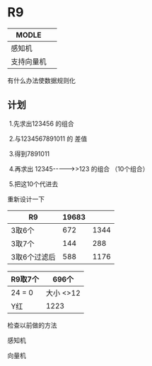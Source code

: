 # R9

| MODLE      |      |
| ---------- | ---- |
| 感知机     |      |
| 支持向量机 |      |

有什么办法使数据规则化

## 计划

​		1.先求出123456 的组合

​		2.与1234567891011 的 差值

​		3.得到7891011

​		4.再求出 12345----->>123 的组合 （10个组合）

​		5.把这10个代进去

重新设计一下

| R9           | 19683 |      |
| ------------ | ----- | ---- |
| 3取6个       | 672   | 1344 |
| 3取7个       | 144   | 288  |
| 3取6个过滤后 | 588   | 1176 |

| R9取7个 | 696个     |
| ------- | --------- |
| 24 = 0  | 大小 <>12 |
| Y红     | 1223      |



检查以前做的方法 

感知机

向量机